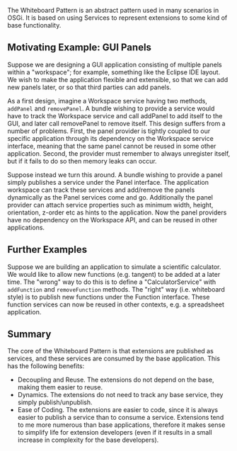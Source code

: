 The Whiteboard Pattern is an abstract pattern used in many scenarios in
OSGi. It is based on using Services to represent extensions to some kind
of base functionality.

Motivating Example: GUI Panels
------------------------------

Suppose we are designing a GUI application consisting of multiple panels
within a "workspace"; for example, something like the Eclipse IDE
layout. We wish to make the application flexible and extensible, so that
we can add new panels later, or so that third parties can add panels.

As a first design, imagine a Workspace service having two methods,
`addPanel` and `removePanel`. A bundle wishing to provide a service
would have to track the Workspace service and call addPanel to add
itself to the GUI, and later call removePanel to remove itself. This
design suffers from a number of problems. First, the panel provider is
tightly coupled to our specific application through its dependency on
the Workspace service interface, meaning that the same panel cannot be
reused in some other application. Second, the provider must remember to
always unregister itself, but if it fails to do so then memory leaks can
occur.

Suppose instead we turn this around. A bundle wishing to provide a panel
simply publishes a service under the Panel interface. The application
workspace can track these services and add/remove the panels dynamically
as the Panel services come and go. Additionally the panel provider can
attach service properties such as minimum width, height, orientation,
z-order etc as hints to the application. Now the panel providers have no
dependency on the Workspace API, and can be reused in other
applications.

Further Examples
----------------

Suppose we are building an application to simulate a scientific
calculator. We would like to allow new functions (e.g. tangent) to be
added at a later time. The "wrong" way to do this is to define a
"CalculatorService" with `addFunction` and `removeFunction` methods. The
"right" way (i.e. whiteboard style) is to publish new functions under
the Function interface. These function services can now be reused in
other contexts, e.g. a spreadsheet application.

Summary
-------

The core of the Whiteboard Pattern is that extensions are published as
services, and these services are consumed by the base application. This
has the following benefits:

-   Decoupling and Reuse. The extensions do not depend on the base,
    making them easier to reuse.
-   Dynamics. The extensions do not need to track any base service, they
    simply publish/unpublish.
-   Ease of Coding. The extensions are easier to code, since it is
    always easier to publish a service than to consume a service.
    Extensions tend to me more numerous than base applications,
    therefore it makes sense to simplify life for extension developers
    (even if it results in a small increase in complexity for the base
    developers).

